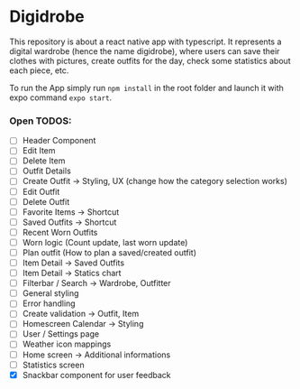 # Digidrobe

This repository is about a react native app with typescript. It represents a digital wardrobe (hence the name digidrobe), where users can save their clothes with pictures, create outfits for the day, check some statistics about each piece, etc.

To run the App simply run `npm install` in the root folder and launch it with expo command `expo start`.

### Open TODOS:

- [ ] Header Component
- [ ] Edit Item
- [ ] Delete Item
- [ ] Outfit Details
- [ ] Create Outfit -> Styling, UX (change how the category selection works)
- [ ] Edit Outfit
- [ ] Delete Outfit
- [ ] Favorite Items -> Shortcut
- [ ] Saved Outfits -> Shortcut
- [ ] Recent Worn Outfits
- [ ] Worn logic (Count update, last worn update)
- [ ] Plan outfit (How to plan a saved/created outfit)
- [ ] Item Detail -> Saved Outfits
- [ ] Item Detail -> Statics chart
- [ ] Filterbar / Search -> Wardrobe, Outfitter
- [ ] General styling
- [ ] Error handling
- [ ] Create validation -> Outfit, Item
- [ ] Homescreen Calendar -> Styling
- [ ] User / Settings page
- [ ] Weather icon mappings
- [ ] Home screen -> Additional informations
- [ ] Statistics screen
- [x] Snackbar component for user feedback
